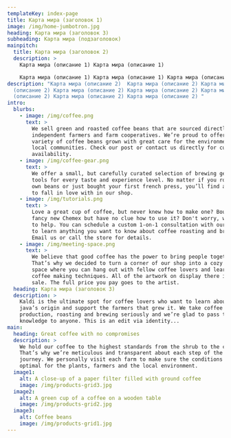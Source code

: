 ```yaml
---
templateKey: index-page
title: Карта мира (заголовок 1)
image: /img/home-jumbotron.jpg
heading: Карта мира (заголовок 3)
subheading: Карта мира (подзаголовок)
mainpitch:
  title: Карта мира (заголовок 2)
  description: >
    Карта мира (описание 1) Карта мира (описание 1)

    Карта мира (описание 1) Карта мира (описание 1) Карта мира (описание 1) Карта мира (описание 1) Карта мира (описание 1) 
description: "Карта мира (описание 2)  Карта мира (описание 2) Карта мира
  (описание 2) Карта мира (описание 2) Карта мира (описание 2) Карта мира
  (описание 2) Карта мира (описание 2) Карта мира (описание 2) "
intro:
  blurbs:
    - image: /img/coffee.png
      text: >
        We sell green and roasted coffee beans that are sourced directly from
        independent farmers and farm cooperatives. We’re proud to offer a
        variety of coffee beans grown with great care for the environment and
        local communities. Check our post or contact us directly for current
        availability.
    - image: /img/coffee-gear.png
      text: >
        We offer a small, but carefully curated selection of brewing gear and
        tools for every taste and experience level. No matter if you roast your
        own beans or just bought your first french press, you’ll find a gadget
        to fall in love with in our shop.
    - image: /img/tutorials.png
      text: >
        Love a great cup of coffee, but never knew how to make one? Bought a
        fancy new Chemex but have no clue how to use it? Don't worry, we’re here
        to help. You can schedule a custom 1-on-1 consultation with our baristas
        to learn anything you want to know about coffee roasting and brewing.
        Email us or call the store for details.
    - image: /img/meeting-space.png
      text: >
        We believe that good coffee has the power to bring people together.
        That’s why we decided to turn a corner of our shop into a cozy meeting
        space where you can hang out with fellow coffee lovers and learn about
        coffee making techniques. All of the artwork on display there is for
        sale. The full price you pay goes to the artist.
  heading: Карта мира (заголовок 3)
  description: >
    Kaldi is the ultimate spot for coffee lovers who want to learn about their
    java’s origin and support the farmers that grew it. We take coffee
    production, roasting and brewing seriously and we’re glad to pass that
    knowledge to anyone. This is an edit via identity...
main:
  heading: Great coffee with no compromises
  description: >
    We hold our coffee to the highest standards from the shrub to the cup.
    That’s why we’re meticulous and transparent about each step of the coffee’s
    journey. We personally visit each farm to make sure the conditions are
    optimal for the plants, farmers and the local environment.
  image1:
    alt: A close-up of a paper filter filled with ground coffee
    image: /img/products-grid3.jpg
  image2:
    alt: A green cup of a coffee on a wooden table
    image: /img/products-grid2.jpg
  image3:
    alt: Coffee beans
    image: /img/products-grid1.jpg
---
```

